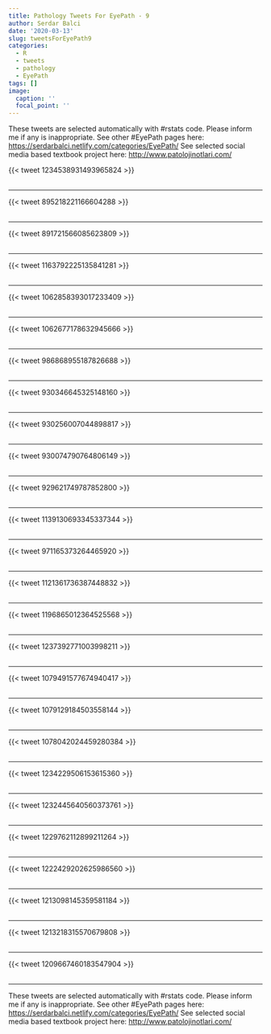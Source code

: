```yaml
---
title: Pathology Tweets For EyePath - 9
author: Serdar Balci
date: '2020-03-13'
slug: tweetsForEyePath9
categories:
  - R
  - tweets
  - pathology
  - EyePath
tags: []
image:
  caption: ''
  focal_point: ''
---
```



These tweets are selected automatically with #rstats code. Please inform me if any is inappropriate.
See other #EyePath pages here: https://serdarbalci.netlify.com/categories/EyePath/ 
See selected social media based textbook project here: http://www.patolojinotlari.com/

{{< tweet 1234538931493965824 >}}
<br>
<br>
<hr>
{{< tweet 895218221166604288 >}}
<br>
<br>
<hr>
{{< tweet 891721566085623809 >}}
<br>
<br>
<hr>
{{< tweet 1163792225135841281 >}}
<br>
<br>
<hr>
{{< tweet 1062858393017233409 >}}
<br>
<br>
<hr>
{{< tweet 1062677178632945666 >}}
<br>
<br>
<hr>
{{< tweet 986868955187826688 >}}
<br>
<br>
<hr>
{{< tweet 930346645325148160 >}}
<br>
<br>
<hr>
{{< tweet 930256007044898817 >}}
<br>
<br>
<hr>
{{< tweet 930074790764806149 >}}
<br>
<br>
<hr>
{{< tweet 929621749787852800 >}}
<br>
<br>
<hr>
{{< tweet 1139130693345337344 >}}
<br>
<br>
<hr>
{{< tweet 971165373264465920 >}}
<br>
<br>
<hr>
{{< tweet 1121361736387448832 >}}
<br>
<br>
<hr>
{{< tweet 1196865012364525568 >}}
<br>
<br>
<hr>
{{< tweet 1237392771003998211 >}}
<br>
<br>
<hr>
{{< tweet 1079491577674940417 >}}
<br>
<br>
<hr>
{{< tweet 1079129184503558144 >}}
<br>
<br>
<hr>
{{< tweet 1078042024459280384 >}}
<br>
<br>
<hr>
{{< tweet 1234229506153615360 >}}
<br>
<br>
<hr>
{{< tweet 1232445640560373761 >}}
<br>
<br>
<hr>
{{< tweet 1229762112899211264 >}}
<br>
<br>
<hr>
{{< tweet 1222429202625986560 >}}
<br>
<br>
<hr>
{{< tweet 1213098145359581184 >}}
<br>
<br>
<hr>
{{< tweet 1213218315570679808 >}}
<br>
<br>
<hr>
{{< tweet 1209667460183547904 >}}
<br>
<br>
<hr>


These tweets are selected automatically with #rstats code. Please inform me if any is inappropriate.
See other #EyePath pages here: https://serdarbalci.netlify.com/categories/EyePath/ 
See selected social media based textbook project here: http://www.patolojinotlari.com/

